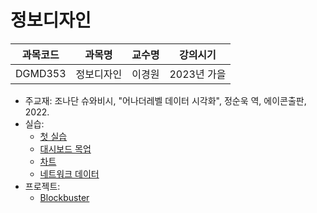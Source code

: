 # 정보디자인

| 과목코드 | 과목명     | 교수명 | 강의시기    |
|----------|------------|--------|-------------|
| DGMD353  | 정보디자인 | 이경원 | 2023년 가을 |

- 주교재: 조나단 슈와비시, "어나더레벨 데이터 시각화", 정순욱 역, 에이콘출판, 2022.
- 실습:
  - [첫 실습](./practice/first-week)
  - [대시보드 목업](./practice/dashboard-mockup)
  - [차트](./practice/charts)
  - [네트워크 데이터](./practice/data-from-net)
- 프로젝트:
  - [Blockbuster](./project)
